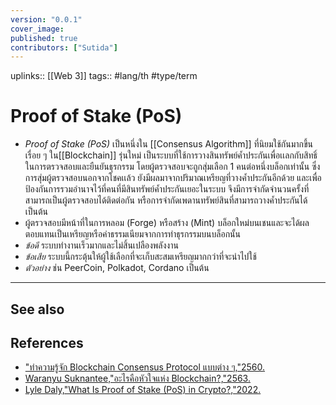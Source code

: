 ```yaml
---
version: "0.0.1"
cover_image:
published: true
contributors: ["Sutida"]
---
```

uplinks:: [[Web 3]]
tags:: #lang/th #type/term

# Proof of Stake (PoS)
- *Proof of Stake (PoS)* เป็นหนึ่งใน [[Consensus Algorithm]] ที่นิยมใช้กันมากขึ้นเรื่อย ๆ ใน[[Blockchain]] รุ่นใหม่ เป็นระบบที่ใช้การวางสินทรัพย์ค้ำประกันเพื่อเเลกกับสิทธิ์ในการตรวจสอบและยืนยันธุรกรรม โดยผู้ตรวจสอบจะถูกสุ่มเลือก 1 คนต่อหนึ่งบล็อกเท่านั้น ซึ่งการสุ่มผู้ตรวจสอบนอกจากโชคเเล้ว ยังมีผลมาจากปริมาณเหรียญที่วางค้ำประกันอีกด้วย และเพื่อป้องกันการรวมอำนาจไว้ที่คนที่มีสินทรัพย์ค้ำประกันเยอะในระบบ จึงมีการจำกัดจำนวนครั้งที่สามารถเป็นผู้ตรวจสอบได้ติดต่อกัน หรือการจำกัดเพดานทรัพย์สินที่สามารถวางค้ำประกันได้ เป็นต้น
-  ผู้ตรวจสอบมีหน้าที่ในการหลอม (Forge) หรือสร้าง (Mint) บล็อกใหม่บนเชนและจะได้ผลตอบแทนเป็นเหรียญหรือค่าธรรมเนียมจากการทำธุรกรรมบนบล็อกนั้น
- *ข้อดี*  ระบบทำงานเร็วมากและไม่สิ้นเปลืองพลังงาน
- *ข้อเสีย* ระบบนี้กระตุ้นให้ผู้ใช้เลือกที่จะเก็บสะสมเหรียญมากกว่าที่จะนำไปใช้
- *ตัวอย่าง* ช่น PeerCoin, Polkadot, Cordano เป็นต้น
---
## See also
## References
- ["ทำความรู้จัก Blockchain Consensus Protocol แบบต่าง ๆ,"2560.](https://nuuneoi.com/blog/blog.php?read_id=933)
- [Waranyu Suknantee,"อะไรคือหัวใจแห่ง Blockchain?,"2563.](https://medium.com/bitkub/consensus-algorithms-2d30ae933a02)
- [Lyle Daly,"What Is Proof of Stake (PoS) in Crypto?,"2022.](https://www.fool.com/investing/stock-market/market-sectors/financials/cryptocurrency-stocks/proof-of-stake/)
